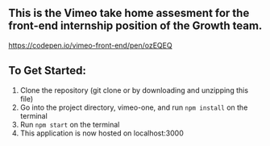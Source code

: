## This is the Vimeo take home assesment for the front-end internship position of the Growth team. 
https://codepen.io/vimeo-front-end/pen/ozEQEQ


## To Get Started: 
1. Clone the repository (git clone or by downloading and unzipping this file)
2. Go into the project directory, vimeo-one, and run `npm install` on the terminal 
3. Run `npm start` on the terminal 
4. This application is now hosted on localhost:3000

